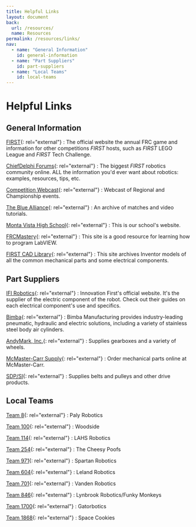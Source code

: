 ```yaml
---
title: Helpful Links
layout: document
back:
  url: /resources/
  name: Resources
permalink: /resources/links/
nav:
  - name: "General Information"
    id: general-information
  - name: "Part Suppliers"
    id: part-suppliers
  - name: "Local Teams"
    id: local-teams
---
```


# Helpful Links

## General Information

[FIRST](http://usfirst.org/){: rel="external"}
: The official website the annual FRC game and information for other competitions <i class="first">FIRST</i> hosts, such as <i class="first">FIRST</i> LEGO League and <i class="first">FIRST</i> Tech Challenge.

[ChiefDelphi Forums](http://www.chiefdelphi.com/){: rel="external"}
: The biggest <i class="first">FIRST</i> robotics community online. ALL the information you'd ever want about robotics: examples, resources, tips, etc.

[Competition Webcast](http://robotics.nasa.gov/events/first.php){: rel="external"}
: Webcast of Regional and Championship events.

<!-- dead link
[FIRST Wiki]
: Our unofficial information page in the FIRST team directory.
-->

[The Blue Alliance](http://www.thebluealliance.com/){: rel="external"}
: An archive of matches and video tutorials.

[Monta Vista High School](https://montavista.schoolloop.com/){: rel="external"}
: This is our school's website.

[FRCMastery](http://www.frcmastery.com/){: rel="external"}
: This site is a good resource for learning how to program LabVIEW.

[FIRST CAD Library](http://www.firstcadlibrary.com/){: rel="external"}
: This site archives Inventor models of all the common mechanical parts and some electrical components.

## Part Suppliers

[IFI Robotics](http://www.vexrobotics.com/vexpro/){: rel="external"}
: Innovation First's official website. It's the supplier of the electric component of the robot. Check out their guides on each electrical component's use and specifics.

[Bimba](http://www.bimba.com/){: rel="external"}
: Bimba Manufacturing provides industry-leading pneumatic, hydraulic and electric solutions, including a variety of stainless steel body air cylinders.

[AndyMark, Inc.](http://www.andymark.com/){: rel="external"}
: Supplies gearboxes and a variety of wheels.

[McMaster-Carr Supply](http://www.mcmaster.com/){: rel="external"}
: Order mechanical parts online at McMaster-Carr.

[SDP/SI](https://sdp-si.com/eStore/){: rel="external"}
: Supplies belts and pulleys and other drive products.

## Local Teams

[Team 8](http://www.palyrobotics.com/){: rel="external"}
: Paly Robotics

[Team 100](http://www.team100.org/){: rel="external"}
: Woodside

[Team 114](http://lahsrobotics.org/){: rel="external"}
: LAHS Robotics

[Team 254](http://www.team254.com/){: rel="external"}
: The Cheesy Poofs

[Team 971](http://frc971.org/){: rel="external"}
: Spartan Robotics

[Team 604](http://604robotics.com/){: rel="external"}
: Leland Robotics

[Team 701](http://www.vandenrobotics.com/){: rel="external"}
: Vanden Robotics

[Team 846](http://lynbrookrobotics.com/){: rel="external"}
: Lynbrook Robotics/Funky Monkeys

[Team 1700](http://gatorbotics-build.blogspot.com/){: rel="external"}
: Gatorbotics

[Team 1868](http://www.spacecookies.org/){: rel="external"}
: Space Cookies
